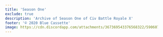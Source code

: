 ```yaml
---
title: 'Season One'
exclude: true
description: 'Archive of Season One of Civ Battle Royale X'
footer: '© 2020 Blue Cassette'
image: https://cdn.discordapp.com/attachments/367369543376568322/590607288377802782/CBR_Logo.png
---
```


<S1List />
